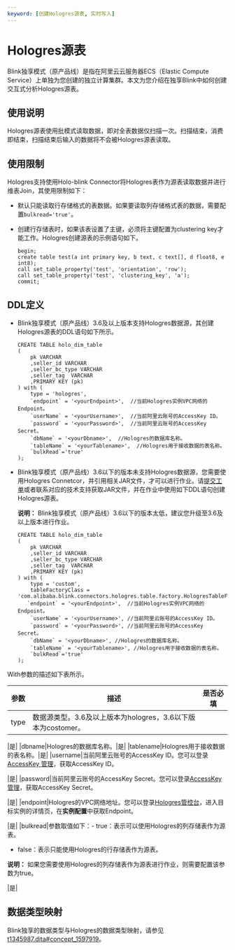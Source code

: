 ```yaml
---
keyword: [创建Hologres源表, 实时写入]
---
```


# Hologres源表

Blink独享模式（原产品线）是指在阿里云云服务器ECS（Elastic Compute Service）上单独为您创建的独立计算集群。本文为您介绍在独享Blink中如何创建交互式分析Hologres源表。

## 使用说明

Hologres源表使用批模式读取数据，即对全表数据仅扫描一次。扫描结束，消费即结束，扫描结束后输入的数据将不会被Hologres源表读取。

## 使用限制

Hologres支持使用Holo-blink Connector将Hologres表作为源表读取数据并进行维表Join，其使用限制如下：

-   默认只能读取行存储格式的表数据。如果要读取列存储格式表的数据，需要配置`bulkread='true'`。
-   创建行存储表时，如果该表设置了主键，必须将主键配置为clustering key才能工作。Hologres创建源表的示例语句如下。

    ```
    begin;
    create table test(a int primary key, b text, c text[], d float8, e int8);
    call set_table_property('test', 'orientation', 'row');
    call set_table_property('test', 'clustering_key', 'a');
    commit;
    ```


## DDL定义

-   Blink独享模式（原产品线）3.6及以上版本支持Hologres数据源，其创建Hologres源表的DDL语句如下所示。

    ```
    CREATE TABLE holo_dim_table 
    (
        pk VARCHAR
        ,seller_id VARCHAR
        ,seller_bc_type VARCHAR
        ,seller_tag  VARCHAR
        ,PRIMARY KEY (pk)
    ) with (
        type = 'hologres',
        `endpoint` = '<yourEndpoint>',  //当前Hologres实例VPC网络的Endpoint。
        `userName` = '<yourUsername>',  //当前阿里云账号的AccessKey ID。
        `password` = '<yourPassword>',  //当前阿里云账号的AccessKey Secret。
        `dbName` = '<yourDbname>',  //Hologres的数据库名称。
        `tableName` = '<yourTablename>',  //Hologres用于接收数据的表名称。
        `bulkRead`='true'
    );
    ```

-   Blink独享模式（原产品线）3.6以下的版本未支持Hologres数据源，您需要使用Hologres Connetcor，并引用相关JAR文件，才可以进行作业。请[提交工单](https://workorder-intl.console.aliyun.com/)或者联系对应的技术支持获取JAR文件，并在作业中使用如下DDL语句创建Hologres源表。

    **说明：** Blink独享模式（原产品线）3.6以下的版本太低，建议您升级至3.6及以上版本进行作业。

    ```
    CREATE TABLE holo_dim_table 
    (
        pk VARCHAR
        ,seller_id VARCHAR
        ,seller_bc_type VARCHAR
        ,seller_tag  VARCHAR
        ,PRIMARY KEY (pk)
    ) with (
        type = 'custom',
        tableFactoryClass = 'com.alibaba.blink.connectors.hologres.table.factory.HologresTableFactory',
       `endpoint` = '<yourEndpoint>',  //当前Hologres实例VPC网络的Endpoint。
        `userName` = '<yourUsername>', //当前阿里云账号的AccessKey ID。
        `password` = '<yourPassword>', //当前阿里云账号的AccessKey Secret。
        `dbName` = '<yourDbname>', //Hologres的数据库名称。
        `tableName` = '<yourTablename>', //Hologres用于接收数据的表名称。
        `bulkRead`='true'
    );
    ```


With参数的描述如下表所示。

|参数|描述|是否必填|
|--|--|----|
|type|数据源类型。3.6及以上版本为hologres，3.6以下版本为costomer。

|是|
|dbname|Hologres的数据库名称。|是|
|tablename|Hologres用于接收数据的表名称。|是|
|username|当前阿里云账号的AccessKey ID。您可以登录[AccessKey 管理](https://ram.console.aliyun.com/manage/ak?spm=5176.2020520207.nav-right.dak.538b4c12VYbuIb)，获取AccessKey ID。

|是|
|password|当前阿里云账号的AccessKey Secret。您可以登录[AccessKey 管理](https://ram.console.aliyun.com/manage/ak?spm=5176.2020520207.nav-right.dak.538b4c12VYbuIb)，获取AccessKey Secret。

|是|
|endpoint|Hologres的VPC网络地址。您可以登录[Hologres管控台](https://hologram.console.aliyun.com/#/instance)，进入目标实例的详情页，在**实例配置**中获取Endpoint。

|是|
|bulkread|参数取值如下：-   true：表示可以使用Hologres的列存储表作为源表。
-   false：表示只能使用Hologres的行存储表作为源表。

**说明：** 如果您需要使用Hologres的列存储表作为源表进行作业，则需要配置该参数为true。

|是|

## 数据类型映射

Blink独享的数据类型与Hologres的数据类型映射，请参见[t1345987.dita\#concept\_1597919](/intl.zh-CN/SQL参考/数据类型/数据类型汇总.md)。


